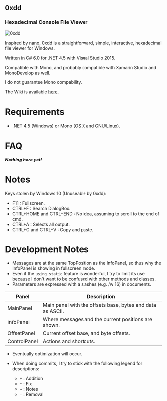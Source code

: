 ## 0xdd
### Hexadecimal Console File Viewer

![0xdd](http://didi.wilomgfx.net/p/0xdd2.png)

Inspired by nano, 0xdd is a straightforward, simple, interactive, hexadecimal file viewer for Windows.

Written in C# 6.0 for .NET 4.5 with Visual Studio 2015.

Compatible with Mono, and probably compatible with Xamarin Studio and MonoDevelop as well.

I do not guarantee Mono compability.

The Wiki is available [here](https://github.com/guitarxhero/0xDD/wiki).

# Requirements

- .NET 4.5 (Windows) or Mono (OS X and GNU/Linux).

# FAQ
___Nothing here yet!___

# Notes

Keys stolen by Windows 10 (Unuseable by 0xdd):
- F11 : Fullscreen.
- CTRL+F : Search DialogBox.
- CTRL+HOME and CTRL+END : No idea, assuming to scroll to the end of cmd.
- CTRL+A : Selects all output.
- CTRL+C and CTRL+V : Copy and paste.

# Development Notes
- Messages are at the same TopPosition as the InfoPanel, so thus why the InfoPanel is showing in fullscreen mode.
- Even if the `using static` feature is wonderful, I try to limit its use because I don't want to be confused with other methods and classes.
- Parameters are expressed with a slashes (e.g. /w 16) in documents.

| Panel | Description |
| -- | -- |
| MainPanel | Main panel with the offsets base, bytes and data as ASCII. |
| InfoPanel | Where messages and the current positions are shown. |
| OffsetPanel | Current offset base, and byte offsets. |
| ControlPanel | Actions and shortcuts. |

- Eventually optimization will occur.

- When doing commits, I try to stick with the following legend for descriptions:
  - `+` : Addition
  - `*` : Fix
  - `~` : Notes
  - `-` : Removal